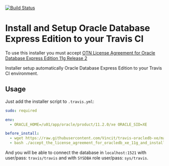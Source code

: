 [![Build Status](https://travis-ci.org/Vincit/travis-oracledb-xe.svg?branch=master)](https://travis-ci.org/Vincit/travis-oracledb-xe)

# Install and Setup Oracle Database Express Edition to your Travis CI

To use this installer you must accept 
[OTN License Agreement for Oracle Database Express Edition 11g Release 2](http://www.oracle.com/technetwork/licenses/database-11g-express-license-459621.html)

Installer setup automatically Oracle Database Express Edition to your Travis CI environment.

## Usage 

Just add the installer script to `.travis.yml`:

```yaml
sudo: required

env:
  - ORACLE_HOME=/u01/app/oracle/product/11.2.0/xe ORACLE_SID=XE

before_install:
  - wget https://raw.githubusercontent.com/Vincit/travis-oracledb-xe/master/accept_the_license_agreement_for_oracledb_xe_11g_and_install.sh 
  - bash ./accept_the_license_agreement_for_oracledb_xe_11g_and_install.sh 
```

And you will be able to connect the database in `localhost:1521` with user/pass: `travis/travis` and with `SYSDBA` role user/pass: `sys/travis`.
